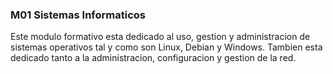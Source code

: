 ### M01 Sistemas Informaticos
Este modulo formativo esta dedicado al uso, gestion y administracion de sistemas operativos tal y como son Linux, Debian y Windows.
Tambien esta dedicado tanto a la administracion, configuracion y gestion de la red.
